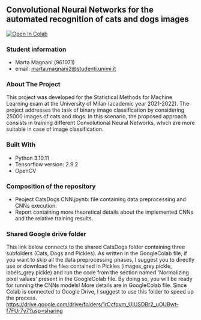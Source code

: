 ## Convolutional Neural Networks for the automated recognition of cats and dogs images
[![Open In Colab](https://colab.research.google.com/assets/colab-badge.svg)](https://colab.research.google.com/github/mmartamagna/Machine-Learning-Project-CatsDogs/blob/main/Project_CatsDogs_CNNs.ipynb)

### Student information
- Marta Magnani (961071)
- email: marta.magnani2@studenti.unimi.it

### About The Project
This project was developed for the Statistical Methods for Machine Learning exam at the University of Milan (academic year 2021-2022). The project addresses the task of binary image classification by considering 25000 images of cats and dogs. In this scenario, the proposed approach consists in training different Convolutional Neural Networks, which are more suitable in case of image classification.

### Built With
* Python 3.10.11
* Tensorflow version: 2.9.2
* OpenCV

### Composition of the repository
- Peoject CatsDogs CNN.jpynb: file containing data preprocessing and CNNs execution.
- Report containing more theoretical details about the implemented CNNs and the relative training results.

### Shared Google drive folder
This link below connects to the shared CatsDogs folder containing three subfolders (Cats, Dogs and Pickles). As written in the GoogleColab file, if you want to skip all the data preprocessing phases, I suggest you to directly use or download the files contained in Pickles (images_grey.pickle, labels_grey.pickle) and run the code from the section named 'Normalizing pixel values' present in the GoogleColab file. By doing so, you will be ready for running the CNNs models! More details are in GoogleColab file. Since Colab is connected to Google Drive, I suggest to use this folder to speed up the process.
https://drive.google.com/drive/folders/1rCcfqym_UIUSDBr2_uOUBwt-f7FUr7y7?usp=sharing


